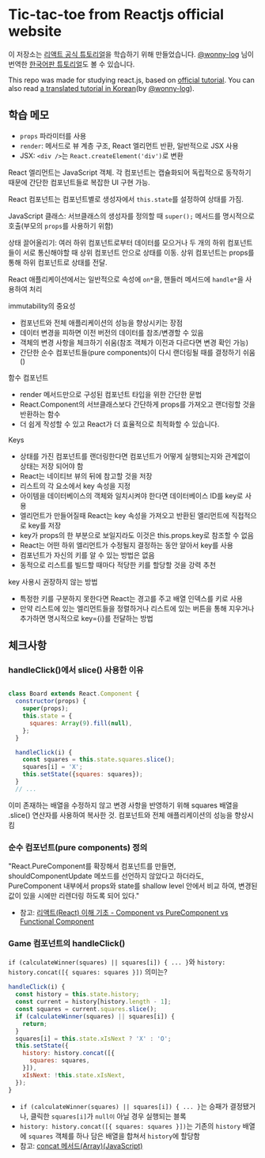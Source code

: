 # Tic-tac-toe from Reactjs official website

이 저장소는 [리액트 공식 튜토리얼](https://reactjs.org/tutorial/tutorial.html)을 학습하기 위해 만들었습니다. [@wonny-log](https://github.com/wonny-log) 님이 번역한 [한국어판 튜토리얼](https://github.com/wonny-log/Today-I-Learned/blob/master/Development/React_Tutorial.md)도 볼 수 있습니다.

This repo was made for studying react.js, based on [official tutorial](https://reactjs.org/tutorial/tutorial.html).
You can also read [a translated tutorial in Korean](https://github.com/wonny-log/Today-I-Learned/blob/master/Development/React_Tutorial.md)(by [@wonny-log](https://github.com/wonny-log)).

## 학습 메모

- `props` 파라미터를 사용
- `render`: 메서드로 뷰 계층 구조, React 엘리먼트 반환, 일반적으로 JSX 사용
- JSX: `<div />`는 `React.createElement('div')`로 변환

React 엘리먼트는 JavaScript 객체. 각 컴포넌트는 캡슐화되어 독립적으로 동작하기 때문에 간단한 컴포넌트들로 복잡한 UI 구현 가능.

React 컴포넌트는 컴포넌트별로 생성자에서 `this.state`를 설정하여 상태를 가짐.

JavaScript 클래스: 서브클래스의 생성자를 정의할 때 `super();` 메서드를 명시적으로 호출(부모의 `props`를 사용하기 위함)

상태 끌어올리기: 여러 하위 컴포넌트로부터 데이터를 모으거나 두 개의 하위 컴포넌트들이 서로 통신해야할 때 상위 컴포넌트 안으로 상태를 이동. 상위 컴포넌트는 props를 통해 하위 컴포넌트로 상태를 전달.

React 애플리케이션에서는 일반적으로 속성에 `on*`을, 핸들러 메서드에 `handle*`을 사용하여 처리

immutability의 중요성

- 컴포넌트와 전체 애플리케이션의 성능을 향상시키는 장점
- 데이터 변경을 피하면 이전 버전의 데이터를 참조/변경할 수 있음
- 객체의 변경 사항을 체크하기 쉬움(참조 객체가 이전과 다르다면 변경 확인 가능)
- 간단한 순수 컴포넌트들(pure components)이 다시 랜더링될 때를 결정하기 쉬움()

함수 컴포넌트
- render 메서드만으로 구성된 컴포넌트 타입을 위한 간단한 문법
- React.Component의 서브클래스보다 간단하게 props를 가져오고 랜더링할 것을 반환하는 함수
- 더 쉽게 작성할 수 있고 React가 더 효율적으로 최적화할 수 있습니다.

Keys

- 상태를 가진 컴포넌트를 랜더링한다면 컴포넌트가 어떻게 실행되는지와 관계없이 상태는 저장 되어야 함
- React는 네이티브 뷰의 뒤에 참고할 것을 저장
- 리스트의 각 요소에서 key 속성을 지정
- 아이템을 데이터베이스의 객체와 일치시켜야 한다면 데이터베이스 ID를 key로 사용
- 엘리먼트가 만들어질때 React는 key 속성을 가져오고 반환된 엘리먼트에 직접적으로 key를 저장
- key가 props의 한 부분으로 보일지라도 이것은 this.props.key로 참조할 수 없음
- React는 어떤 하위 엘리먼트가 수정될지 결정하는 동안 알아서 key를 사용
- 컴포넌트가 자신의 키를 알 수 있는 방법은 없음
- 동적으로 리스트를 빌드할 때마다 적당한 키를 할당할 것을 강력 추천

key 사용시 권장하지 않는 방법

- 특정한 키를 구분하지 못한다면 React는 경고를 주고 배열 인덱스를 키로 사용
- 만약 리스트에 있는 엘리먼트들을 정렬하거나 리스트에 있는 버튼을 통해 지우거나 추가하면 명시적으로 key={i}를 전달하는 방법

## 체크사항

### handleClick()에서 slice() 사용한 이유

````js

class Board extends React.Component {
  constructor(props) {
    super(props);
    this.state = {
      squares: Array(9).fill(null),
    };
  }

  handleClick(i) {
    const squares = this.state.squares.slice();
    squares[i] = 'X';
    this.setState({squares: squares});
  }
  // ...
````

이미 존재하는 배열을 수정하지 않고 변경 사항을 반영하기 위해 squares 배열을 .slice() 연산자를 사용하여 복사한 것. 컴포넌트와 전체 애플리케이션의 성능을 향상시킴

### 순수 컴포넌트(pure components) 정의

"React.PureComponent를 확장해서 컴포넌트를 만들면, shouldComponentUpdate 메쏘드를 선언하지 않았다고 하더라도, PureComponent 내부에서 props와 state를 shallow level 안에서 비교 하여, 변경된 값이 있을 시에만 리렌더링 하도록 되어 있다."

- 참고: [리액트(React) 이해 기초 - Component vs PureComponent vs Functional Component](https://www.vobour.com/%EB%A6%AC%EC%95%A1%ED%8A%B8-react-%EC%9D%B4%ED%95%B4-%EA%B8%B0%EC%B4%88-component-vs-purecomp)

### Game 컴포넌트의 handleClick()

`if (calculateWinner(squares) || squares[i]) { ... }`와 `history: history.concat([{ squares: squares }])` 의미는?

````js
handleClick(i) {
  const history = this.state.history;
  const current = history[history.length - 1];
  const squares = current.squares.slice();
  if (calculateWinner(squares) || squares[i]) {
    return;
  }
  squares[i] = this.state.xIsNext ? 'X' : 'O';
  this.setState({
    history: history.concat([{
      squares: squares,
    }]),
    xIsNext: !this.state.xIsNext,
  });
}
````

- `if (calculateWinner(squares) || squares[i]) { ... }`는 승패가 결정됐거나, 클릭한 `squares[i]`가 `null이` 아닐 경우 실행되는 블록
- `history: history.concat([{ squares: squares }])`는 기존의 `history` 배열에 `squares` 객체를 하나 담은 배열을 합쳐서 `history`에 할당함
- 참고: [concat 메서드(Array)(JavaScript)](https://msdn.microsoft.com/ko-kr/library/2e06zxh0(v=vs.94).aspx)
